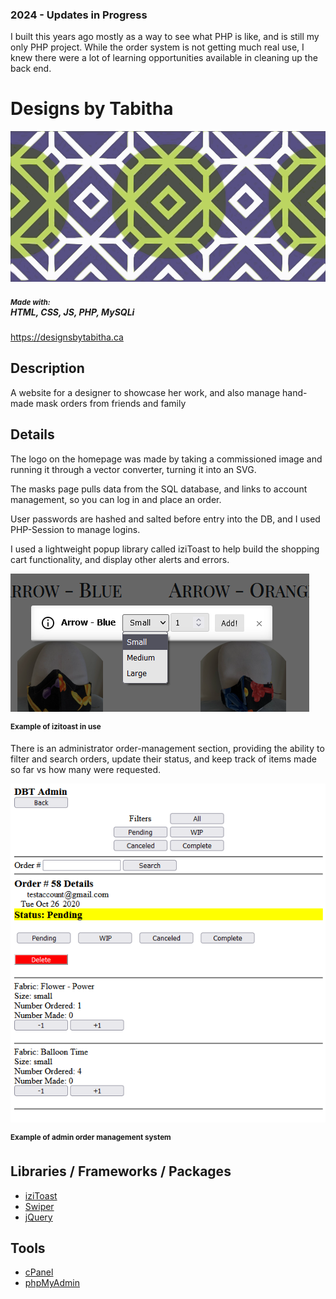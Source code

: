 ### 2024 - Updates in Progress

I built this years ago mostly as a way to see what PHP is like, and is still my only PHP project. While the order system is not getting much real use, I knew there were a lot of learning opportunities available in cleaning up the back end.

<h1>Designs by Tabitha</h1>

<img src="https://raw.githubusercontent.com/PaulB-H/designsbytabitha/e7b6c6db1559b963a37d3fae6e2cfd7191b825b4/images/vector/header.svg" />

<h5><small>Made with:</small><br /> HTML, CSS, JS, PHP, MySQLi</h5>

<a href="https://designsbytabitha.ca" target="_blank">https://designsbytabitha.ca</a>

<h2>Description</h2>
<p>A website for a designer to showcase her work, and also manage hand-made mask orders from friends and family</p>

<h2>Details</h2>
<p>The logo on the homepage was made by taking a commissioned image and running it through a vector converter, turning it into an SVG.</p>

<p>The masks page pulls data from the SQL database, and links to account management, so you can log in and place an order.</p>
<p>User passwords are hashed and salted before entry into the DB, and I used PHP-Session to manage logins.</p>

<p>I used a lightweight popup library called iziToast to help build the shopping cart functionality, and display other alerts and errors.</p>
<img src="https://raw.githubusercontent.com/PaulB-H/designsbytabitha/master/images/readme_images/izitoast.PNG" alt="example of izitoast modal library in use" />
<p><sup><strong>Example of izitoast in use</strong></sup></p>

<p>There is an administrator order-management section, providing the ability to filter and search orders, update their status, and keep track of items made so far vs how many were requested.</p>
<img src="https://raw.githubusercontent.com/PaulB-H/designsbytabitha/master/images/readme_images/admin_order_details.PNG" alt="image of admin order management system" />
<p><sup><strong>Example of admin order management system</strong></sup></p>

<h2>Libraries / Frameworks / Packages</h2>
<ul>
<li><a href="https://github.com/marcelodolza/iziToast" target="_blank">iziToast</a></li>
<li><a href="https://github.com/nolimits4web/swiper" target="_blank">Swiper</a></li>
<li><a href="https://github.com/jquery/jquery" target="_blank">jQuery</a></li>
</ul>

<h2>Tools</h2>
<ul>
<li><a href="https://cpanel.net/" target="_blank">cPanel</a></li>
<li><a href="https://github.com/phpmyadmin/phpmyadmin" target="_blank">phpMyAdmin</a></li>
</ul>
